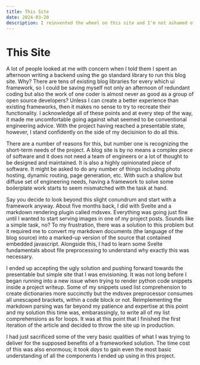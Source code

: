 ```yaml
---
title: This Site
date: 2024-03-20
description: I reinvented the wheel on this site and I'm not ashamed of it
---
```


# This Site

A lot of people looked at me with concern when I told them I spent an afternoon writing a backend using the go standard library to run this blog site. Why? There are tens of existing blog libraries for every which ui framework, so I could be saving myself not only an afternoon of redundant coding but also the work of one coder is almost never as good as a group of open source developers? Unless I can create a better experience than existing frameworks, then it makes no sense to try to recreate their functionality. I acknowledge all of these points and at every step of the way, it made me uncomfortable going against what seemed to be conventional engineering advice. With the project having reached a presentable state, however, I stand confidently on the side of my decisinion to do all this.

There are a number of reasons for this, but number one is recognizing the short-term needs of the project. A blog site is by no means a complex piece of software and it does not need a team of engineers or a lot of thought to be designed and maintained. It is also a highly opinionated piece of software. It might be asked to do any number of things including photo hosting, dynamic routing, page generation, etc. With such a shallow but diffuse set of engineering needs, having a framework to solve some boilerplate work starts to seem mismatched with the task at hand.

Say you decide to look beyond this slight conundrum and start with a framework anyway. About five months back, I did with Svelte and a markdown rendering plugin called mdsvex. Everything was going just fine until I wanted to start serving images in one of my project posts. Sounds like a simple task, no? To my frustration, there was a solution to this problem but it required me to convert my markdown documents (the language of the blog source) into a marked-up version of the source that contained embedded javascript. Alongside this, I had to learn some Svelte fundamentals about file preprocessing to understand why exactly this was necessary.

I ended up accepting the ugly solution and pushing forward towards the presentable but simple site that I was envisioning. It was not long before I began running into a new issue when trying to render python code snippets inside a project writeup. Some of my snippets used list comprehension to create dictionaries more succinctly but the mdsvex preprocessor consumes all unescaped brackets, within a code block or not. Reimplementing the markdown parsing was far beyond my patience and expertise at this point and my solution this time was, embarassingly, to write all of my list comprehensions as for loops. It was at this point that I finished the first iteration of the article and decided to throw the site up in production.

I had just sacrificed some of the very basic qualities of what I was trying to deliver for the supposed benefits of a frameworked solution. The time cost of this was also enormous; it took _days_ to gain even the most basic understanding of all the components I ended up using in this project.
